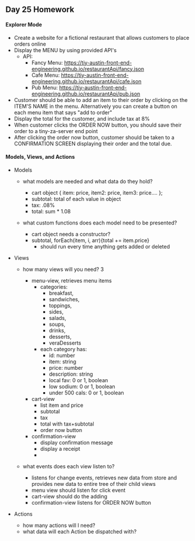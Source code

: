## Day 25 Homework
#### Explorer Mode

- Create a website for a fictional restaurant that allows customers to place orders online
- Display the MENU by using provided API's
  - API:
    - Fancy Menu: https://tiy-austin-front-end-engineering.github.io/restaurantApi/fancy.json
    - Cafe Menu: https://tiy-austin-front-end-engineering.github.io/restaurantApi/cafe.json
    - Pub Menu: https://tiy-austin-front-end-engineering.github.io/restaurantApi/pub.json
- Customer should be able to add an item to their order by clicking on the ITEM'S NAME in the menu. Alternatively you can create a button on each menu item that says "add to order"
- Display the total for the customer, and include tax at 8%
- When customer clicks the ORDER NOW button, you should save their order to a tiny-za-server end point
- After clicking the order now button, customer should be taken to a CONFIRMATION SCREEN displaying their order and the total due.

#### Models, Views, and Actions
- Models
  - what models are needed and what data do they hold?
    - cart object {
        item: price,
        item2: price,
        item3: price....
      };
    - subtotal: total of each value in object
    - tax: .08%
    - total: sum * 1.08



  - what custom functions does each model need to be presented?
    - cart object needs a constructor?
    - subtotal, forEach(item, i, arr){total += item.price}
      - should run every time anything gets added or deleted

- Views
  - how many views will you need? 3
    - menu-view, retrieves menu items
      - categories:
        - breakfast,
        - sandwiches,
        - toppings,
        - sides,
        - salads,
        - soups,
        - drinks,
        - desserts,
        - veraDesserts
      - each category has:
        - id: number
        - item: string
        - price: number
        - description: string
        - local fav: 0 or 1, boolean
        - low sodium: 0 or 1, boolean
        - under 500 cals: 0 or 1, boolean
    - cart-view
      - list item and price
      - subtotal
      - tax
      - total with tax+subtotal
      - order now button
    - confirmation-view
      - display confirmation message
      - display a receipt
      -

  - what events does each view listen to?
    - listens for change events, retrieves new data from store and provides new data to entire tree of their child views
    - menu view should listen for click event
    - cart-view should do the adding
    - confirmation-view listens for ORDER NOW button


- Actions
  - how many actions will I need?
  - what data will each Action be dispatched with?
